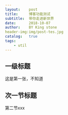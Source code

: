 ```yaml
---
layout:    post
title:     博客功能测试
subtitle:  带你走进新世界
date:	   2018-10-07
author:    BY King stone
header-img:img/post-tes.jpg
catalog:   true
tags:
    - util
---
```


## 一级标题

这是第一张，不知道

## 次一节标题

第二节xxx
